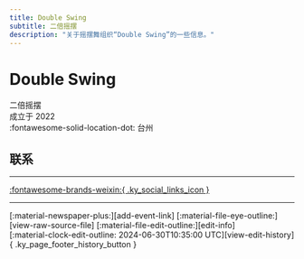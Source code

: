 ```yaml
---
title: Double Swing
subtitle: 二倍摇摆
description: "关于摇摆舞组织“Double Swing”的一些信息。"
---
```


# Double Swing

二倍摇摆  
成立于 2022  
:fontawesome-solid-location-dot: 台州  


## 联系


---

 [:fontawesome-brands-weixin:{ .ky_social_links_icon }](# "Doubleswing二倍摇摆")

---

<div class="ky_page_footer" markdown>
<div class="ky_page_footer_trailing" markdown="span">
[:material-newspaper-plus:][add-event-link]
[:material-file-eye-outline:][view-raw-source-file]
[:material-file-edit-outline:][edit-info]
</div>
<div class="ky_page_footer_leading" markdown="span">
[:material-clock-edit-outline: 2024-06-30T10:35:00 UTC][view-edit-history]{ .ky_page_footer_history_button }
</div>
</div>

[add-event-link]: https://github.com/swingdance/events/issues/new?assignees=&labels=add+event&projects=&template=02-add_entity.yml&title=%5Bzh_CN%5D%20Add%20Event%3A%20%3CName%3E&region=zh_CN&province=Zhejiang&city=Taizhou&org_id=double-swing "添加活动"
[view-raw-source-file]: https://github.com/swingdance/orgs/blob/main/zh_CN/double-swing.json "查看原始源文件"
[edit-info]: https://github.com/swingdance/orgs/issues/new?assignees=&labels=update+org&projects=&template=03-update_entity.yml&title=%5Bzh_CN%5D%20Update%20Org%3A%20Double%20Swing&region=zh_CN&id=double-swing&name=Double%20Swing "编辑信息"

[view-edit-history]: https://github.com/swingdance/orgs/commits/main/zh_CN/double-swing.json "查看编辑历史"
